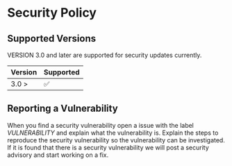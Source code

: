 # Security Policy

## Supported Versions

VERSION 3.0 and later are supported for security updates currently.

| Version | Supported          |
| ------- | ------------------ |
| 3.0 >   | :white_check_mark: |

## Reporting a Vulnerability

When you find a security vulnerability open a issue with the label *VULNERABILITY* and explain what the vulnerability is.
Explain the steps to reproduce the security vulnerability so the vulnerability can be investigated.
If it is found that there is a security vulnerability we will post a security advisory and start working on a fix.
